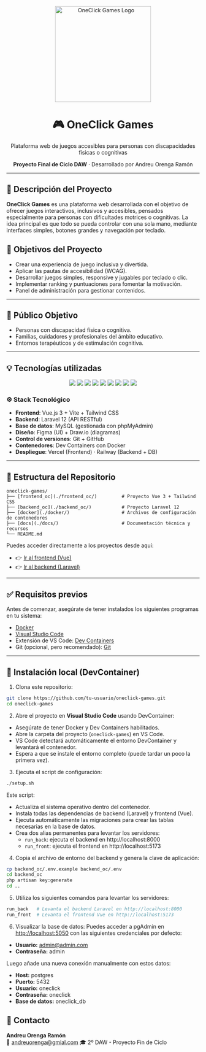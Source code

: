 <p align="center">
  <img src="./assets/logo-oneclickgames.png" alt="OneClick Games Logo" width="250"/>
</p>

<h1 align="center">🎮 OneClick Games</h1>
<p align="center">Plataforma web de juegos accesibles para personas con discapacidades físicas o cognitivas</p>

<p align="center">
  <strong>Proyecto Final de Ciclo DAW</strong> · Desarrollado por Andreu Orenga Ramón
</p>

---

## 📁 Descripción del Proyecto

**OneClick Games** es una plataforma web desarrollada con el objetivo de ofrecer juegos interactivos, inclusivos y accesibles, pensados especialmente para personas con dificultades motrices o cognitivas. La idea principal es que todo se pueda controlar con una sola mano, mediante interfaces simples, botones grandes y navegación por teclado.

## 🎯 Objetivos del Proyecto

- Crear una experiencia de juego inclusiva y divertida.
- Aplicar las pautas de accesibilidad (WCAG).
- Desarrollar juegos simples, responsive y jugables por teclado o clic.
- Implementar ranking y puntuaciones para fomentar la motivación.
- Panel de administración para gestionar contenidos.

---

## 🧠 Público Objetivo

- Personas con discapacidad física o cognitiva.
- Familias, cuidadores y profesionales del ámbito educativo.
- Entornos terapéuticos y de estimulación cognitiva.

---

## 💡 Tecnologías utilizadas

<p align="center">
  <img src="https://img.shields.io/badge/Vue.js-35495E?style=for-the-badge&logo=vue.js&logoColor=4FC08D"/>
  <img src="https://img.shields.io/badge/Tailwind_CSS-0EA5E9?style=for-the-badge&logo=tailwind-css&logoColor=white"/>
  <img src="https://img.shields.io/badge/Laravel-FF2D20?style=for-the-badge&logo=laravel&logoColor=white"/>
  <img src="https://img.shields.io/badge/MySQL-4479A1?style=for-the-badge&logo=mysql&logoColor=white"/>
  <img src="https://img.shields.io/badge/phpMyAdmin-F89820?style=for-the-badge&logo=phpMyAdmin&logoColor=white"/>
  <img src="https://img.shields.io/badge/GitHub-100000?style=for-the-badge&logo=github&logoColor=white"/>
  <img src="https://img.shields.io/badge/Vercel-000000?style=for-the-badge&logo=vercel&logoColor=white"/>
  <img src="https://img.shields.io/badge/Railway-000000?style=for-the-badge&logo=railway&logoColor=white"/>
  <img src="https://img.shields.io/badge/Docker-2496ED?style=for-the-badge&logo=docker&logoColor=white"/>
</p>

### ⚙️ Stack Tecnológico

- **Frontend**: Vue.js 3 + Vite + Tailwind CSS
- **Backend**: Laravel 12 (API RESTful)
- **Base de datos**: MySQL (gestionada con phpMyAdmin)
- **Diseño**: Figma (UI) + Draw.io (diagramas)
- **Control de versiones**: Git + GitHub
- **Contenedores**: Dev Containers con Docker
- **Despliegue**: Vercel (Frontend) · Railway (Backend + DB)

---

## 📁 Estructura del Repositorio

```
oneclick-games/
├── [frontend_oc](./frontend_oc/)         # Proyecto Vue 3 + Tailwind CSS
├── [backend_oc](./backend_oc/)           # Proyecto Laravel 12
├── [docker](./docker/)                   # Archivos de configuración de contenedores
├── [docs](./docs/)                       # Documentación técnica y recursos
└── README.md
```

Puedes acceder directamente a los proyectos desde aquí:
- 👉 [Ir al frontend (Vue)](./frontend_oc/)
- 👉 [Ir al backend (Laravel)](./backend_oc/)

---

## ✅ Requisitos previos

Antes de comenzar, asegúrate de tener instalados los siguientes programas en tu sistema:

- [Docker](https://www.docker.com/products/docker-desktop/)
- [Visual Studio Code](https://code.visualstudio.com/)
- Extensión de VS Code: [Dev Containers](https://marketplace.visualstudio.com/items?itemName=ms-vscode-remote.remote-containers)
- Git (opcional, pero recomendado): [Git](https://git-scm.com/)

---

## 🚀 Instalación local (DevContainer)

1. Clona este repositorio:
```bash
git clone https://github.com/tu-usuario/oneclick-games.git
cd oneclick-games
```

2. Abre el proyecto en **Visual Studio Code** usando DevContainer:
- Asegúrate de tener Docker y Dev Containers habilitados.
- Abre la carpeta del proyecto (`oneclick-games`) en VS Code.
- VS Code detectará automáticamente el entorno DevContainer y levantará el contenedor.
- Espera a que se instale el entorno completo (puede tardar un poco la primera vez).

3. Ejecuta el script de configuración:
```bash
./setup.sh
```
Este script:
- Actualiza el sistema operativo dentro del contenedor.
- Instala todas las dependencias de backend (Laravel) y frontend (Vue).
- Ejecuta automáticamente las migraciones para crear las tablas necesarias en la base de datos.
- Crea dos alias permanentes para levantar los servidores:
  - `run_back`: ejecuta el backend en http://localhost:8000
  - `run_front`: ejecuta el frontend en http://localhost:5173

4. Copia el archivo de entorno del backend y genera la clave de aplicación:
```bash
cp backend_oc/.env.example backend_oc/.env
cd backend_oc
php artisan key:generate
cd ..
```

5. Utiliza los siguientes comandos para levantar los servidores:
```bash
run_back   # Levanta el backend Laravel en http://localhost:8000
run_front  # Levanta el frontend Vue en http://localhost:5173
```

6. Visualizar la base de datos:
Puedes acceder a pgAdmin en [http://localhost:5050](http://localhost:5050) con las siguientes credenciales por defecto:
- **Usuario:** admin@admin.com
- **Contraseña:** admin

Luego añade una nueva conexión manualmente con estos datos:
- **Host:** postgres
- **Puerto:** 5432
- **Usuario:** oneclick
- **Contraseña:** oneclick
- **Base de datos:** oneclick_db

## 🤝 Contacto

**Andreu Orenga Ramón**  
📧 andreuorenga@gmial.com
🎓 2º DAW - Proyecto Fin de Ciclo

